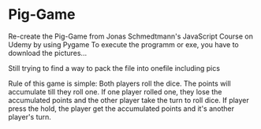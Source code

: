 # Pig-Game
Re-create the Pig-Game from Jonas Schmedtmann's JavaScript Course on Udemy by using Pygame
To execute the programm or exe, you have to download the pictures...

Still trying to find a way to pack the file into onefile including pics


Rule of this game is simple:  Both players roll the dice. The points will accumulate till they roll one. If one player rolled one, they lose the accumulated points and the other player take the turn to roll dice. If player press the hold, the player get the accumulated points and it's another player's turn. 
